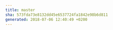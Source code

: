 ```yaml
---
title: master
sha: 573fda73e8132dd45e6537724fa1842e98b6d811
generated: 2018-07-06 12:40:49 +0200
---
```

